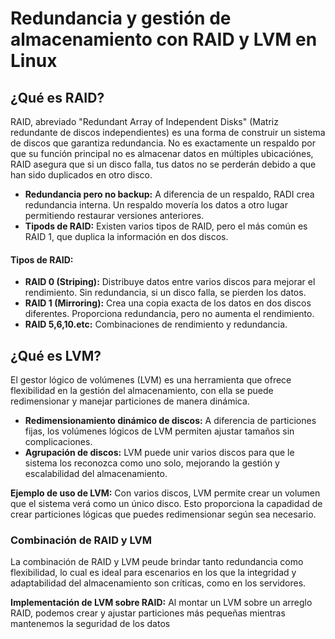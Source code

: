 # Redundancia y gestión de almacenamiento con RAID y LVM en Linux

## ¿Qué es RAID?

RAID, abreviado "Redundant Array of Independent Disks" (Matriz redundante de discos independientes) es una forma de construir un sistema de discos que garantiza redundancia.
No es exactamente un respaldo por que su función principal no es almacenar datos en múltiples ubicaciónes, RAID asegura que si un disco falla, tus datos no se perderán debido a que han sido duplicados en otro disco.

* **Redundancia pero no backup:** A diferencia de un respaldo, RADI crea redundancia interna. Un respaldo movería los datos a otro lugar permitiendo restaurar versiones anteriores.
* **Tipods de RAID:** Existen varios tipos de RAID, pero el más común es RAID 1, que duplica la información en dos discos.

#### Tipos de RAID: 
* **RAID 0 (Striping):** Distribuye datos entre varios discos para mejorar el rendimiento. Sin redundancia, si un disco falla, se pierden los datos.
* **RAID 1 (Mirroring):** Crea una copia exacta de los datos en dos discos diferentes. Proporciona redundancia, pero no aumenta el rendimiento.
* **RAID 5,6,10.etc:** Combinaciones de rendimiento y redundancia.

## ¿Qué es LVM?

El gestor lógico de volúmenes (LVM) es una herramienta que ofrece flexibilidad en la gestión del almacenamiento, con ella se puede redimensionar y manejar particiones de manera dinámica.
* **Redimensionamiento dinámico de discos:** A diferencia de particiones fijas, los volúmenes lógicos de LVM permiten ajustar tamaños sin complicaciones.
* **Agrupación de discos:** LVM puede unir varios discos para que le sistema los reconozca como uno solo, mejorando la gestión y escalabilidad del almacenamiento.

**Ejemplo de uso de LVM:**
Con varios discos, LVM permite crear un volumen que el sistema verá como un único disco. Esto proporciona la capadidad de crear particiones lógicas que puedes redimensionar según sea necesario.

### Combinación de RAID y LVM
La combinación de RAID y LVM peude brindar tanto redundancia como flexibilidad, lo cual es ideal para escenarios en los que la integridad y adaptabilidad del almacenamiento son críticas, como en los servidores.

**Implementación de LVM sobre RAID:** Al montar un LVM sobre un arreglo RAID, podemos crear y ajustar particiones más pequeñas mientras mantenemos la seguridad de los datos
  



